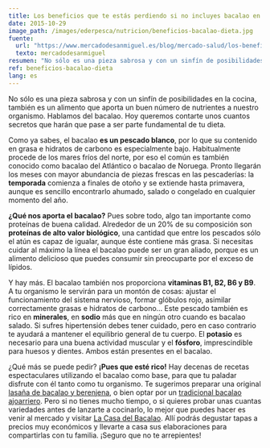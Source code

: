 ```yaml
---
title: Los beneficios que te estás perdiendo si no incluyes bacalao en tu dieta
date: 2015-10-29
image_path: /images/ederpesca/nutricion/beneficios-bacalao-dieta.jpg
fuente:
  url: "https://www.mercadodesanmiguel.es/blog/mercado-salud/los-beneficios-que-te-estas-perdiendo-si-no-incluyes-el-bacalao-en-tu-dieta/"
  texto: mercadodesanmiguel
resumen: "No sólo es una pieza sabrosa y con un sinfín de posibilidades en la cocina, también es un alimento que aporta un buen número de nutrientes a nuestro organismo. Hablamos del bacalao. Hoy queremos contarte unos cuantos secretos que harán que pase a ser parte fundamental de tu dieta."
ref: beneficios-bacalao-dieta
lang: es
---
```


No sólo es una pieza sabrosa y con un sinfín de posibilidades en la cocina, también es un alimento que aporta un buen número de nutrientes a nuestro organismo. Hablamos del bacalao. Hoy queremos contarte unos cuantos secretos que harán que pase a ser parte fundamental de tu dieta.

Como ya sabes, el bacalao **es un pescado blanco**, por lo que su contenido en grasa e hidratos de carbono es especialmente bajo. Habitualmente procede de los mares fríos del norte, por eso el común es también conocido como bacalao del Atlántico o bacalao de Noruega. Pronto llegarán los meses con mayor abundancia de piezas frescas en las pescaderías: la **temporada** comienza a finales de otoño y se extiende hasta primavera, aunque es sencillo encontrarlo ahumado, salado o congelado en cualquier momento del año.

**¿Qué nos aporta el bacalao?** Pues sobre todo, algo tan importante como proteínas de buena calidad. Alrededor de un 20% de su composición son **proteínas de alto valor biológico**, una cantidad que entre los pescados sólo el atún es capaz de igualar, aunque éste contiene más grasa. Si necesitas cuidar al máximo la línea el bacalao puede ser un gran aliado, porque es un alimento delicioso que puedes consumir sin preocuparte por el exceso de lípidos.

Y hay más. El bacalao también nos proporciona **vitaminas B1, B2, B6 y B9**. A tu organismo le servirán para un montón de cosas: ajustar el funcionamiento del sistema nervioso, formar glóbulos rojo, asimilar correctamente grasas e hidratos de carbono… Este pescado también es rico en **minerales**, en **sodio** más que en ningún otro cuando es bacalao salado. Si sufres hipertensión debes tener cuidado, pero en caso contrario te ayudará a mantener el equilibrio general de tu cuerpo. El **potasio** es necesario para una buena actividad muscular y el **fósforo**, imprescindible para huesos y dientes. Ambos están presentes en el bacalao.

¿Qué más se puede pedir? **¡Pues que esté rico!** Hay decenas de recetas espectaculares utilizando el bacalao como base, para que tu paladar disfrute con él tanto como tu organismo. Te sugerimos preparar una original [lasaña de bacalao y berenjena](https://www.mercadodesanmiguel.es/blog/sin-categoria/la-sana-lasana-de-bacalao-y-berenjena/), o bien optar por un [tradicional bacalao ajoarriero](https://www.mercadodesanmiguel.es/blog/quien-da-la-vez/hoy-cocinamos-bacalao-ajoarriero/). Pero si no tienes mucho tiempo, o si quieres probar unas cuantas variedades antes de lanzarte a cocinarlo, lo mejor que puedes hacer es venir al mercado y visitar [La Casa del Bacalao](https://www.mercadodesanmiguel.es/puestos/la-casa-del-bacalao/). Allí podrás degustar tapas a precios muy económicos y llevarte a casa sus elaboraciones para compartirlas con tu familia. ¡Seguro que no te arrepientes!
